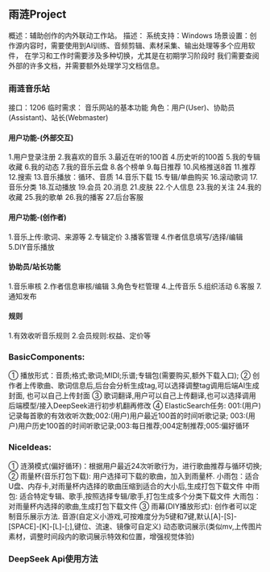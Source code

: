 ## 雨涟Project
概述：辅助创作的内外联动工作站。
描述：
系统支持：Windows
场景设置：创作源内容时，需要使用到AI训练、音频剪辑、素材采集、输出处理等多个应用软件，
在学习和工作时需要涉及多种切换，尤其是在初期学习阶段时
我们需要查阅外部的许多文档，并需要额外处理学习文档信息。
### 雨涟音乐站
接口：1206
临时需求：
音乐网站的基本功能
角色：用户(User)、协助员(Assistant)、站长(Webmaster)
#### 用户功能-(外部交互)
1.用户登录注册
2.我喜欢的音乐
3.最近在听的100首
4.历史听的100首
5.我的专辑收藏
6.我的动态
7.我的音乐云盘
8.各个榜单
9.每日推荐
10.风格推送8首
11.推荐
12.搜索
13.音乐播放：循环、音质
14.音乐下载
15.专辑/单曲购买
16.滚动歌词
17.音乐分类
18.互动播放
19.会员
20.消息
21.皮肤
22.个人信息
23.我的关注
24.我的收藏
25.我的歌单
26.我的播客
27.后台客服
#### 用户功能-(创作者)
1.音乐上传:歌词、来源等
2.专辑定价
3.播客管理
4.作者信息填写/选择/编辑
5.DIY音乐播放
#### 协助员/站长功能
1.音乐审核
2.作者信息审核/编辑
3.角色专栏管理
4.上传音乐
5.组织活动
6.客服
7.通知发布
#### 规则
1.有效收听音乐规则
2.会员规则:权益、定价等
### BasicComponents:
① 播放形式：音质;格式;歌词;MIDI;乐谱;专辑包(需要购买,额外下载入口);
② 创作者上传歌曲、歌词信息后,后台会分析生成tag,可以选择调整tag调用后端AI生成封面, 也可以自己上传封面
③ 歌词翻译,用户可以自己上传翻译,也可以选择调用后端模型/接入DeepSeek进行初步机翻再修改
④ ElasticSearch任务: 001:(用户)记录每首歌的有效收听次数;002:(用户)用户最近100首的时间听歌记录;
003:(用户)用户历史100首的时间听歌记录;003:每日推荐;004定制推荐;005:偏好循环
### NiceIdeas:
① 涟漪模式(偏好循环)：根据用户最近24次听歌行为，进行歌曲推荐与循环切换; 
② 雨量杯(音乐打包下载): 用户选择可下载的歌曲，加入到雨量杯.
小雨包：适合U盘、内存卡,对雨量杯内选择的歌曲压缩到适合的大小后,生成打包下载文件
中雨包: 适合特定专辑、歌手,按照选择专辑/歌手,打包生成多个分类下载文件
大雨包：对雨量杯内选择的歌曲,生成打包下载文件
③ 雨幕(DIY播放形式): 创作者可以定制音乐展示方法.
音游(自定义小游戏,可按难度分为5键和7键,默认[A]-[S]-[SPACE]-[K]-[L]-[;],键位、流速、镜像可自定义)
动态歌词展示(类似mv,上传图片素材，调整时间段内的歌词展示特效和位置，增强视觉体验)
### DeepSeek Api使用方法
